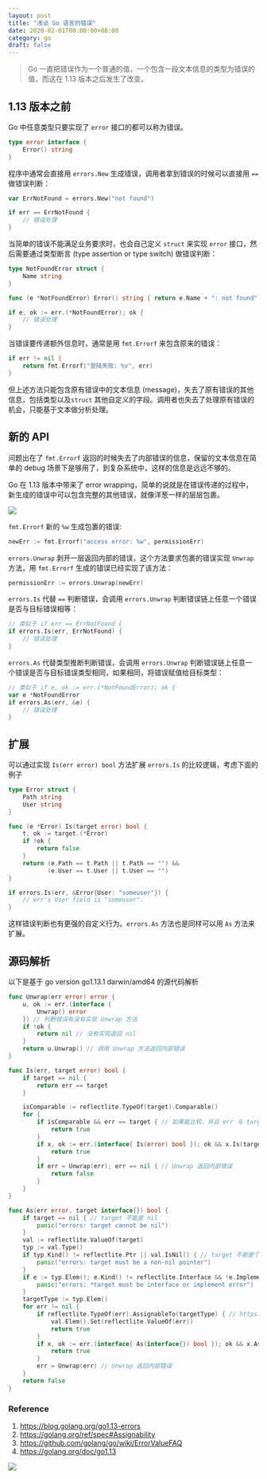 ```yaml
---
layout: post
title: "浅谈 Go 语言的错误"
date: 2020-02-01T00:00:00+08:00
category: go
draft: false
---
```


> Go 一直把错误作为一个普通的值，一个包含一段文本信息的类型为错误的值，而这在 1.13 版本之后发生了改变。

## 1.13 版本之前

Go 中任意类型只要实现了 `error` 接口的都可以称为错误。
```go
type error interface {
	Error() string
}
```

程序中通常会直接用 `errors.New` 生成错误，调用者拿到错误的时候可以直接用 `==` 做错误判断：
```go
var ErrNotFound = errors.New("not found")

if err == ErrNotFound {
	// 错误处理
}
```

当简单的错误不能满足业务要求时，也会自己定义 `struct` 来实现 `error` 接口，然后需要通过类型断言 (type assertion or type switch) 做错误判断：
```go
type NotFoundError struct {
    Name string
}

func (e *NotFoundError) Error() string { return e.Name + ": not found" }

if e, ok := err.(*NotFoundError); ok {
	// 错误处理
}
```

当错误要传递额外信息时，通常是用 `fmt.Errorf` 来包含原来的错误：
```go
if err != nil {
	return fmt.Errorf("登陆失败: %v", err)
}
```
但上述方法只能包含原有错误中的文本信息 (message)，失去了原有错误的其他信息，包括类型以及`struct` 其他自定义的字段。调用者也失去了处理原有错误的机会，只能基于文本做分析处理。

## 新的 API

问题出在了 `fmt.Errorf` 返回的时候失去了内部错误的信息，保留的文本信息在简单的 debug 场景下是够用了，到复杂系统中，这样的信息是远远不够的。

Go 在 1.13 版本中带来了 error wrapping，简单的说就是在错误传递的过程中，新生成的错误中可以包含完整的其他错误，就像洋葱一样的层层包裹。

![](./../images/error_wrapping.png)

 `fmt.Errorf` 新的 `%w` 生成包裹的错误:
```go
newErr := fmt.Errorf("access error: %w", permissionErr)
```

`errors.Unwrap` 剥开一层返回内部的错误，这个方法要求包裹的错误实现 `Unwrap` 方法，用 `fmt.Errorf` 生成的错误已经实现了该方法：
```go
permissionErr := errors.Unwrap(newErr)
```

`errors.Is` 代替 `==` 判断错误，会调用 `errors.Unwrap` 判断错误链上任意一个错误是否与目标错误相等：
```go
// 类似于 if err == ErrNotFound {
if errors.Is(err, ErrNotFound) {
	// 错误处理
}
```

`errors.As` 代替类型推断判断错误，会调用 `errors.Unwrap` 判断错误链上任意一个错误是否与目标错误类型相同，如果相同，将错误赋值给目标类型：
```go
// 类似于 if e, ok := err.(*NotFoundError); ok {
var e *NotFoundError
if errors.As(err, &e) {
	// 错误处理
}
```

## 扩展

可以通过实现 `Is(err error) bool` 方法扩展 `errors.Is` 的比较逻辑，考虑下面的例子
```go
type Error struct {
    Path string
    User string
}

func (e *Error) Is(target error) bool {
    t, ok := target.(*Error)
    if !ok {
        return false
    }
    return (e.Path == t.Path || t.Path == "") &&
           (e.User == t.User || t.User == "")
}

if errors.Is(err, &Error{User: "someuser"}) {
    // err's User field is "someuser".
}
```
这样错误判断也有更强的自定义行为。`errors.As` 方法也是同样可以用 `As` 方法来扩展。


## 源码解析
以下是基于 go version go1.13.1 darwin/amd64 的源代码解析

```go
func Unwrap(err error) error {
	u, ok := err.(interface {
		Unwrap() error
	}) // 判断错误有没有实现 Unwrap 方法
	if !ok {
		return nil // 没有实现返回 nil
	}
	return u.Unwrap() // 调用 Unwrap 方法返回内部错误
}
```

```go
func Is(err, target error) bool {
	if target == nil {
		return err == target
	}

	isComparable := reflectlite.TypeOf(target).Comparable()
	for {
		if isComparable && err == target { // 如果能比较，并且 err 与 target 相等
			return true
		}
		if x, ok := err.(interface{ Is(error) bool }); ok && x.Is(target) { // 如果实现了 Is 方法，用 Is 来比较
			return true
		}
		if err = Unwrap(err); err == nil { // Unwrap 返回内部错误
			return false
		}
	}
}
```

```go
func As(err error, target interface{}) bool {
	if target == nil { // target 不能是 nil
		panic("errors: target cannot be nil")
	}
	val := reflectlite.ValueOf(target)
	typ := val.Type()
	if typ.Kind() != reflectlite.Ptr || val.IsNil() { // target 不能是个空指针
		panic("errors: target must be a non-nil pointer")
	}
	if e := typ.Elem(); e.Kind() != reflectlite.Interface && !e.Implements(errorType) { // target 必须是接口或者是实现了 error 接口的 struct
		panic("errors: *target must be interface or implement error")
	}
	targetType := typ.Elem()
	for err != nil {
		if reflectlite.TypeOf(err).AssignableTo(targetType) { // https://golang.org/ref/spec#Assignability
			val.Elem().Set(reflectlite.ValueOf(err))
			return true
		}
		if x, ok := err.(interface{ As(interface{}) bool }); ok && x.As(target) { // 如果定义 As 方法，通过 As 方法转换
			return true
		}
		err = Unwrap(err) // Unwrap 返回内部错误
	}
	return false
}
```

### Reference
1. https://blog.golang.org/go1.13-errors
2. https://golang.org/ref/spec#Assignability
3. https://github.com/golang/go/wiki/ErrorValueFAQ
4. https://golang.org/doc/go1.13

![](../images/wechat.bmp)
